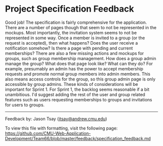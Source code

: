Project Specification Feedback
============

Good job! The specification is fairly comprehensive for the application. There are a number of pages though that seem to not be represented in the mockups. Most importantly, the invitation system seems to not be represented in some way. Once a member is invited to a group (or the request is accepted), then what happens? Does the user receive a notification somehow? Is there a page with pending and current memberships? There are also a few missing actions and mockups for groups, such as group membership management. How does a group admin manage the group? What does that page look like? What can they do? For example, presumably an admin has the power to accept membership requests and promote normal group members into admin members. This also means access controls for the group, so this group admin page is only accessible by group admins. These kinds of considerations will be important for Sprint 1. For Sprint 1, the backlog seems reasonable if a bit unambitious. I'd suggest adding the rest of the user and group related features such as users requesting memberships to groups and invitations for users to groups. 

---

Feedback by: Jason Tsay (jtsay@andrew.cmu.edu)

To view this file with formatting, visit the following page: https://github.com/CMU-Web-Application-Development/Team66/blob/master/feedback/specification_feedback.md
